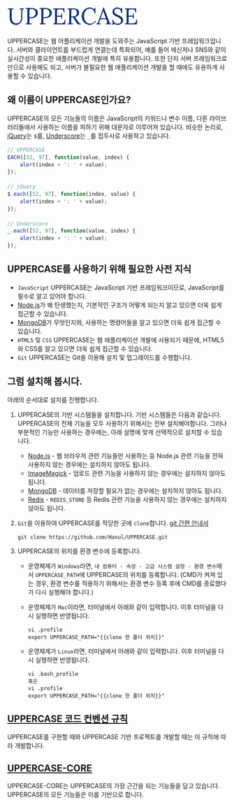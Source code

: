 # ![ScreenShot](https://raw.githubusercontent.com/Hanul/UPPERCASE/master/LOGO.png)
UPPERCASE는 웹 어플리케이션 개발을 도와주는 JavaScript 기반 프레임워크입니다. 서버와 클라이언트를 부드럽게 연결는데 특화되어, 예를 들어 메신저나 SNS와 같이 실시간성이 중요한 애플리케이션 개발에 특히 유용합니다. 또한 단지 서버 프레임워크로만으로 사용해도 되고, 서버가 불필요한 웹 애플리케이션 개발을 할 때에도 유용하게 사용할 수 있습니다.

## 왜 이름이 UPPERCASE인가요?
UPPERCASE의 모든 기능들의 이름은 JavaScript의 키워드나 변수 이름, 다른 라이브러리들에서 사용하는 이름을 피하기 위해 대문자로 이루어져 있습니다. 비슷한 논리로, [jQuery](https://jquery.com/)는 `$`를, [Underscore](http://underscorejs.org/)는 `_`를 접두사로 사용하고 있습니다.

```javascript
// UPPERCASE
EACH([52, 97], function(value, index) {
    alert(index + ': ' + value);
});

// jQuery
$.each([52, 97], function(index, value) {
    alert(index + ': ' + value);
});

// Underscore
_.each([52, 97], function(value, index) {
    alert(index + ': ' + value);
});
```

## UPPERCASE를 사용하기 위해 필요한 사전 지식
* `JavaScript` UPPERCASE는 JavaScript 기반 프레임워크이므로, JavaScript를 필수로 알고 있어야 합니다.
* [Node.js](http://nodejs.org)가 왜 탄생했는지, 기본적인 구조가 어떻게 되는지 알고 있으면 더욱 쉽게 접근할 수 있습니다.
* [MongoDB](http://www.mongodb.org)가 무엇인지와, 사용하는 명령어들을 알고 있으면 더욱 쉽게 접근할 수 있습니다.
* `HTML5` 및 `CSS` UPPERCASE는 웹 애플리케이션 개발에 사용되기 때문에, HTML5와 CSS를 알고 있으면 더욱 쉽게 접근할 수 있습니다.
* `Git` UPPERCASE는 Git을 이용해 설치 및 업그레이드를 수행합니다.

## 그럼 설치해 봅시다.
아래의 순서대로 설치를 진행합니다.

1. UPPERCASE의 기반 시스템들을 설치합니다. 기반 시스템들은 다음과 같습니다. UPPERCASE의 전체 기능을 모두 사용하기 위해서는 전부 설치해야합니다. 그러나 부분적인 기능만 사용하는 경우에는, 아래 설명에 맞게 선택적으로 설치할 수 있습니다.

    * [Node.js](http://nodejs.org) - 웹 브라우저 관련 기능들만 사용하는 등 Node.js 관련 기능을 전혀 사용하지 않는 경우에는 설치하지 않아도 됩니다.
    * [ImageMagick](http://www.imagemagick.org) - 업로드 관련 기능을 사용하지 않는 경우에는 설치하지 않아도 됩니다.
    * [MongoDB](http://www.mongodb.org) - 데이터를 저장할 필요가 없는 경우에는 설치하지 않아도 됩니다.
	* [Redis](http://redis.io) - `REDIS_STORE` 등 Redis 관련 기능을 사용하지 않는 경우에는 설치하지 않아도 됩니다.

2. `Git`을 이용하여 UPPERCASE를 적당한 곳에 `clone`합니다. [git 간편 안내서](http://rogerdudler.github.io/git-guide/index.ko.html)

	```
    git clone https://github.com/Hanul/UPPERCASE.git
    ```

3. UPPERCASE의 위치를 환경 변수에 등록합니다.

	* 운영체제가 `Windows`라면, `내 컴퓨터 - 속성 - 고급 시스템 설정 - 환경 변수`에서 `UPPERCASE_PATH`에 UPPERCASE의 위치를 등록합니다. (CMD가 켜져 있는 경우, 환경 변수를 적용하기 위해서는 환경 변수 등록 후에 CMD를 종료했다가 다시 실행해야 합니다.)
	
	* 운영체제가 `Mac`이라면, 터미널에서 아래와 같이 입력합니다. 이후 터미널을 다시 실행하면 반영됩니다.

        ```
        vi .profile
        export UPPERCASE_PATH="{{clone 한 폴더 위치}}"
        ```

	* 운영체제가 `Linux`라면, 터미널에서 아래와 같이 입력합니다. 이후 터미널을 다시 실행하면 반영됩니다.

        ```
        vi .bash_profile
        혹은
        vi .profile
        export UPPERCASE_PATH="{{clone 한 폴더 위치}}"
        ```

## [UPPERCASE 코드 컨벤션 규칙](CONVENTION.md)
UPPERCASE를 구현할 때와 UPPERCASE 기반 프로젝트를 개발할 때는 이 규칙에 따라 개발합니다.

## [UPPERCASE-CORE](CORE.md)
UPPERCASE-CORE는 UPPERCASE의 가장 근간을 되는 기능들을 담고 있습니다. UPPERCASE의 모든 기능들은 이를 기반으로 합니다.
